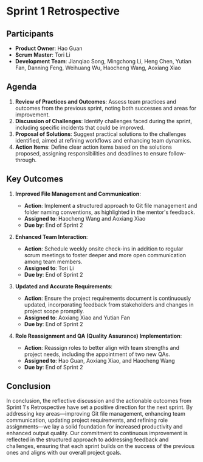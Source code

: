 # Sprint 1 Retrospective

## Participants

- **Product Owner**: Hao Guan
- **Scrum Master**: Tori Li
- **Development Team**: Jianqiao Song, Mingchong Li, Heng Chen, Yutian Fan, Danning Feng, Weihuang Wu, Haocheng Wang, Aoxiang Xiao

## Agenda

1. **Review of Practices and Outcomes**: Assess team practices and outcomes from the previous sprint, noting both successes and areas for improvement.
2. **Discussion of Challenges**: Identify challenges faced during the sprint, including specific incidents that could be improved.
3. **Proposal of Solutions**: Suggest practical solutions to the challenges identified, aimed at refining workflows and enhancing team dynamics.
4. **Action Items**: Define clear action items based on the solutions proposed, assigning responsibilities and deadlines to ensure follow-through.

## Key Outcomes

1. **Improved File Management and Communication**: 
   - **Action**: Implement a structured approach to Git file management and folder naming conventions, as highlighted in the mentor's feedback.
   - **Assigned to**: Haocheng Wang and Aoxiang Xiao
   - **Due by**: End of Sprint 2

2. **Enhanced Team Interaction**:
   - **Action**: Schedule weekly onsite check-ins in addition to regular scrum meetings to foster deeper and more open communication among team members.
   - **Assigned to**: Tori Li
   - **Due by**: End of Sprint 2

3. **Updated and Accurate Requirements**:
   - **Action**: Ensure the project requirements document is continuously updated, incorporating feedback from stakeholders and changes in project scope promptly.
   - **Assigned to**: Aoxiang Xiao and Yutian Fan
   - **Due by**: End of Sprint 2

4. **Role Reassignment and QA (Quality Assurance) Implementation**:
   - **Action**: Reassign roles to better align with team strengths and project needs, including the appointment of two new QAs.
   - **Assigned to**: Hao Guan, Aoxiang Xiao, and Haocheng Wang
   - **Due by**: End of Sprint 2

## Conclusion

In conclusion, the reflective discussion and the actionable outcomes from Sprint 1's Retrospective have set a positive direction for the next sprint. By addressing key areas—improving Git file management, enhancing team communication, updating project requirements, and refining role assignments—we lay a solid foundation for increased productivity and enhanced output quality. Our commitment to continuous improvement is reflected in the structured approach to addressing feedback and challenges, ensuring that each sprint builds on the success of the previous ones and aligns with our overall project goals.
